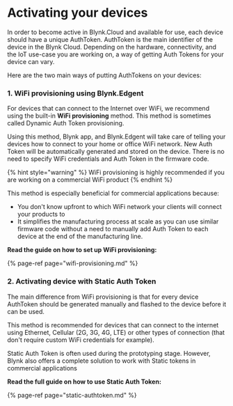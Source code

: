 # Activating your devices

In order to become active in Blynk.Cloud and available for use, each device should have a unique AuthToken. AuthToken is the main identifier of the device in the Blynk Cloud. Depending on the hardware, connectivity, and the IoT use-case you are working on, a way of getting Auth Tokens for your device can vary.

Here are the two main ways of putting AuthTokens on your devices:

### 1. WiFi provisioning using Blynk.Edgent

For devices that can connect to the Internet over WiFi, we recommend using the built-in **WiFi provisioning** method. This method is sometimes called Dynamic Auth Token provisioning.

Using this method, Blynk app, and Blynk.Edgent will take care of telling your devices how to connect to your home or office WiFi network. New Auth Token will be automatically generated and stored on the device. There is no need to specify WiFi credentials and Auth Token in the firmware code. 

{% hint style="warning" %}
WiFi provisioning is highly recommended if you are working on a commercial WiFi product
{% endhint %}

This method is especially beneficial for commercial applications because:

* You don't know upfront to which WiFi network your clients will connect your products to
* It simplifies the manufacturing process at scale as you can use similar firmware code without a need to manually add Auth Token to each device at the end of the manufacturing line. 

**Read the guide on how to set up WiFi provisioning:**

{% page-ref page="wifi-provisioning.md" %}

### 

### 2. Activating device with Static Auth Token

The main difference from WiFi provisioning is that for every device AuthToken should be generated manually and flashed to the device before it can be used.

This method is recommended for devices that can connect to the internet using Ethernet, Cellular \(2G, 3G, 4G, LTE\) or other types of connection \(that don't require custom WiFi credentials for example\). 

Static Auth Token is often used during the prototyping stage. However, Blynk also offers a complete solution to work with Static tokens in commercial applications  

**Read the full guide on how to use Static Auth Token:**

{% page-ref page="static-authtoken.md" %}



